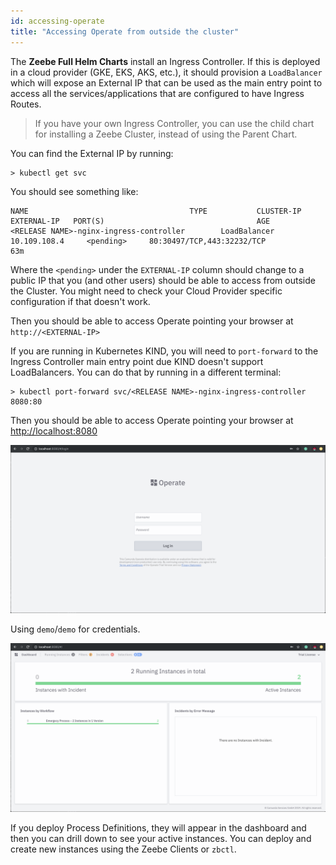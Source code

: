 ```yaml
---
id: accessing-operate
title: "Accessing Operate from outside the cluster"
---
```


The **Zeebe Full Helm Charts** install an Ingress Controller. If this is deployed in a cloud provider (GKE, EKS, AKS, etc.), it should provision a `LoadBalancer` which will expose an External IP that can be used as the main entry point to access all the services/applications that are configured to have Ingress Routes. 

> If you have your own Ingress Controller, you can use the child chart for installing a Zeebe Cluster, instead of using the Parent Chart. 

You can find the External IP by running: 
```
> kubectl get svc
```

You should see something like: 
```
NAME                                    TYPE           CLUSTER-IP       EXTERNAL-IP   PORT(S)                                  AGE
<RELEASE NAME>-nginx-ingress-controller        LoadBalancer   10.109.108.4     <pending>     80:30497/TCP,443:32232/TCP               63m
```

Where the `<pending>` under the `EXTERNAL-IP` column should change to a public IP that you (and other users) should be able to access from outside the Cluster. You might need to check your Cloud Provider specific configuration if that doesn't work. 

Then you should be able to access Operate pointing your browser at `http://<EXTERNAL-IP>`

If you are running in Kubernetes KIND, you will need to `port-forward` to the Ingress Controller main entry point due KIND doesn't support LoadBalancers. You can do that by running in a different terminal:
```
> kubectl port-forward svc/<RELEASE NAME>-nginx-ingress-controller 8080:80
```

Then you should be able to access Operate pointing your browser at [http://localhost:8080](http://localhost:8080/)

![Operate Login](assets/operate-login.png)

Using `demo`/`demo` for credentials. 

![Operate Login](assets/operate-dashboard.png)

If you deploy Process Definitions, they will appear in the dashboard and then you can drill down to see your active instances. You can deploy and create new instances using the Zeebe Clients or `zbctl`. 






